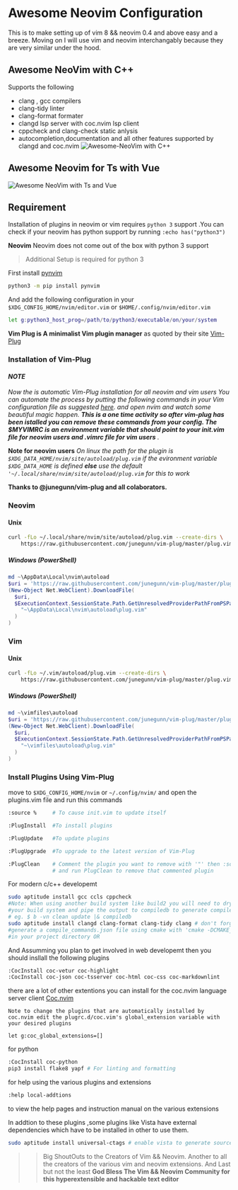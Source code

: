 # Awesome Neovim Configuration

This is to make setting up of vim 8 && neovim 0.4 and above easy and a breeze.
Moving on I will use vim and neovim interchangably because they are very similar
under the hood.

## Awesome NeoVim with C++

Supports the following

- clang , gcc compilers
- clang-tidy linter
- clang-format formater
- clangd lsp server with coc.nvim lsp client
- cppcheck and clang-check static anlysis
- autocompletion,documentation and all other features supported by clangd and
    coc.nvim
![Awesome-NeoVim with C++](https://github.com/Ultra-Code/awesome-neovim/blob/master/assets/AwesomeNeovimForC%2B%2B.png)

## Awesome Neovim for Ts with Vue

![Awesome NeoVim with Ts and Vue](https://github.com/Ultra-Code/nvim/blob/master/assets/AwesomeAndConfigurableNeoVim.png)

## Requirement

Installation of plugins in neovim or vim requires `python 3` support
.You can check if your neovim has python support by running
`:echo has("python3")`

__Neovim__
Neovim does not come out of the box with python 3 support

>Additional Setup is required for python 3

First install [pynvim](https://github.com/neovim/pynvim)

```bash
python3 -m pip install pynvim
```

And add the following configuration in your `$XDG_CONFIG_HOME/nvim/editor.vim` or
`$HOME/.config/nvim/editor.vim`

```bash
let g:python3_host_prog=/path/to/python3/executable/on/your/system
```

__Vim Plug is A minimalist Vim plugin manager__ as quoted by their site
[Vim-Plug](https://github.com/junegunn/vim-plug)

### Installation of Vim-Plug

#### _NOTE_

_Now the is automatic Vim-Plug installation for all neovim and vim users
You can automate the process by putting the following commands in your Vim configuration
file as suggested [here][auto]. and open nvim and watch some beautiful magic happen.
___This is a one time activity so after vim-plug has been istalled you can
remove these commands from your config.
The $MYVIMRC is an environment variable that should point to your init.vim file
for neovim users and .vimrc file for vim users___ ._

__Note for neovim users__
_On linux the path for the plugin is `$XDG_DATA_HOME/nvim/site/autoload/plug.vim`
if the evironment variable `$XDG_DATA_HOME` is defined __else__ use the default
`'~/.local/share/nvim/site/autoload/plug.vim` for this to work_

__Thanks to @junegunn/vim-plug and all colaborators.__

[auto]: https://github.com/junegunn/vim-plug/wiki/tips#automatic-installation

### Neovim

#### Unix

```zsh
curl -fLo ~/.local/share/nvim/site/autoload/plug.vim --create-dirs \
    https://raw.githubusercontent.com/junegunn/vim-plug/master/plug.vim
```

##### Windows (PowerShell)

```powershell
md ~\AppData\Local\nvim\autoload
$uri = 'https://raw.githubusercontent.com/junegunn/vim-plug/master/plug.vim'
(New-Object Net.WebClient).DownloadFile(
  $uri,
  $ExecutionContext.SessionState.Path.GetUnresolvedProviderPathFromPSPath(
    "~\AppData\Local\nvim\autoload\plug.vim"
  )
)
```

### Vim

#### Unix

```bash
curl -fLo ~/.vim/autoload/plug.vim --create-dirs \
    https://raw.githubusercontent.com/junegunn/vim-plug/master/plug.vim
```

##### Windows (PowerShell)

```powershell
md ~\vimfiles\autoload
$uri = 'https://raw.githubusercontent.com/junegunn/vim-plug/master/plug.vim'
(New-Object Net.WebClient).DownloadFile(
  $uri,
  $ExecutionContext.SessionState.Path.GetUnresolvedProviderPathFromPSPath(
    "~\vimfiles\autoload\plug.vim"
  )
)
```

### Install Plugins Using Vim-Plug

move to `$XDG_CONFIG_HOME/nvim` or `~/.config/nvim/` and open the plugins.vim file
and run this commands

```bash
:source %     # To cause init.vim to update itself

:PlugInstall  #To install plugins

:PlugUpdate   #To update plugins

:PlugUpgrade  #To upgrade to the latest version of Vim-Plug

:PlugClean    # Comment the plugin you want to remove with '"' then :source %
              # and run PlugClean to remove that commented plugin
```

For modern c/c++ developemt

```bash
sudo aptitude install gcc ccls cppcheck
#Note: When using another build system like build2 you will need to dry run
#your build system and pipe the output to compiledb to generate compile_commands.json
# eg. $ b -vn clean update |& compiledb
sudo aptitude install clangd clang-format clang-tidy clang # don't forget to
#generate a compile_commands.json file using cmake with 'cmake -DCMAKE_EXPORT_COMPILE_COMMANDS=ON
#in your project directory OR
```

And Assumming you plan to get involved in web developemt then you should
insllall the following plugins

```bash
:CocInstall coc-vetur coc-highlight
:CocInstall coc-json coc-tsserver coc-html coc-css coc-markdownlint
```

there are a lot of other extentions you can install for the coc.nvim language
server client [Coc.nvim](https://github.com/neoclide/coc.nvim/wiki/Using-coc-extensions)

`Note to change the plugins that are automatically installed by coc.nvim edit
the plugrc.d/coc.vim's global_extension variable with your desired plugins`

```vim
let g:coc_global_extensions=[]
```

for python

```bash
:CocInstall coc-python
pip3 install flake8 yapf # For linting and formatting
```

for help using the various plugins and extensions

```bash
:help local-addtions
```

to view the help pages and instruction manual on the various extensions

In addtion to these plugins ,some plugins like Vista have external dependencies
which have to be installed in other to use them.

```bash
sudo aptitude install universal-ctags # enable vista to generate source code tags
```

>>Big ShoutOuts to the Creators of Vim && Neovim.
>Another to all the creators of the various vim and neovim extensions.
>And Last but not the least __God Bless The Vim && Neovim Community for this
>hyperextensible and hackable text editor__

